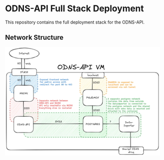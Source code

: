 # ODNS-API Full Stack Deployment
This repository contains the full deployment stack for the ODNS-API.

## Network Structure
![Overview of network structure](./img/odns-api-deployment.png)
